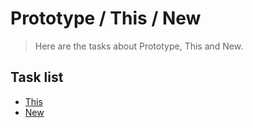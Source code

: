# Prototype / This / New

> Here are the tasks about Prototype, This and New.

## Task list

- [This](https://github.com/Vahan11/ACA-Lessons/tree/main/Lessons/lesson-16-24-05-2021/this-new)
- [New](https://github.com/Vahan11/ACA-Lessons/tree/main/Lessons/lesson-16-24-05-2021/this-new)